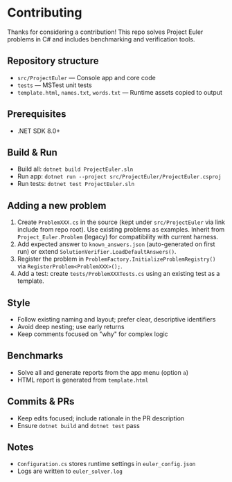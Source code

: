 # Contributing

Thanks for considering a contribution! This repo solves Project Euler problems in C# and includes benchmarking and verification tools.

## Repository structure
- `src/ProjectEuler` — Console app and core code
- `tests` — MSTest unit tests
- `template.html`, `names.txt`, `words.txt` — Runtime assets copied to output

## Prerequisites
- .NET SDK 8.0+

## Build & Run
- Build all: `dotnet build ProjectEuler.sln`
- Run app: `dotnet run --project src/ProjectEuler/ProjectEuler.csproj`
- Run tests: `dotnet test ProjectEuler.sln`

## Adding a new problem
1. Create `ProblemXXX.cs` in the source (kept under `src/ProjectEuler` via link include from repo root). Use existing problems as examples. Inherit from `Project_Euler.Problem` (legacy) for compatibility with current harness.
2. Add expected answer to `known_answers.json` (auto-generated on first run) or extend `SolutionVerifier.LoadDefaultAnswers()`.
3. Register the problem in `ProblemFactory.InitializeProblemRegistry()` via `RegisterProblem<ProblemXXX>();`.
4. Add a test: create `tests/ProblemXXXTests.cs` using an existing test as a template.

## Style
- Follow existing naming and layout; prefer clear, descriptive identifiers
- Avoid deep nesting; use early returns
- Keep comments focused on "why" for complex logic

## Benchmarks
- Solve all and generate reports from the app menu (option `a`)
- HTML report is generated from `template.html`

## Commits & PRs
- Keep edits focused; include rationale in the PR description
- Ensure `dotnet build` and `dotnet test` pass

## Notes
- `Configuration.cs` stores runtime settings in `euler_config.json`
- Logs are written to `euler_solver.log`